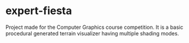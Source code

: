 # expert-fiesta
Project made for the Computer Graphics course competition. It is a basic procedural generated terrain visualizer having multiple shading modes. 
